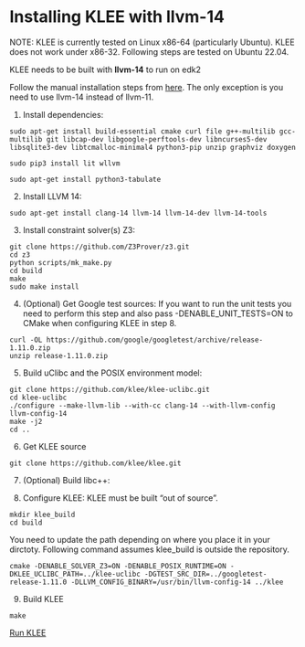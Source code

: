# Installing KLEE with llvm-14 

NOTE: KLEE is currently tested on Linux x86-64 (particularly Ubuntu). KLEE does not work under x86-32. Following steps are tested on Ubuntu 22.04.

KLEE needs to be built with **llvm-14** to run on edk2

Follow the manual installation steps from [here](https://klee.github.io/build-llvm11/). The only exception is you need to use llvm-14 instead of llvm-11. 

1. Install dependencies:

```
sudo apt-get install build-essential cmake curl file g++-multilib gcc-multilib git libcap-dev libgoogle-perftools-dev libncurses5-dev libsqlite3-dev libtcmalloc-minimal4 python3-pip unzip graphviz doxygen

sudo pip3 install lit wllvm

sudo apt-get install python3-tabulate
```

2. Install LLVM 14: 
```
sudo apt-get install clang-14 llvm-14 llvm-14-dev llvm-14-tools
```

3. Install constraint solver(s)
Z3:
```
git clone https://github.com/Z3Prover/z3.git
cd z3
python scripts/mk_make.py
cd build
make
sudo make install
```

4. (Optional) Get Google test sources:
If you want to run the unit tests you need to perform this step and also pass -DENABLE_UNIT_TESTS=ON to CMake when configuring KLEE in step 8.
```
curl -OL https://github.com/google/googletest/archive/release-1.11.0.zip
unzip release-1.11.0.zip
```
5. Build uClibc and the POSIX environment model:
```
git clone https://github.com/klee/klee-uclibc.git
cd klee-uclibc
./configure --make-llvm-lib --with-cc clang-14 --with-llvm-config llvm-config-14
make -j2
cd ..
```

6. Get KLEE source
```
git clone https://github.com/klee/klee.git
```
7. (Optional) Build libc++:

8. Configure KLEE:
KLEE must be built “out of source”. 

```
mkdir klee_build
cd build
```
You need to update the path depending on where you place it in your dirctoty. Following command assumes klee_build is outside the repository. 
```
cmake -DENABLE_SOLVER_Z3=ON -DENABLE_POSIX_RUNTIME=ON -DKLEE_UCLIBC_PATH=../klee-uclibc -DGTEST_SRC_DIR=../googletest-release-1.11.0 -DLLVM_CONFIG_BINARY=/usr/bin/llvm-config-14 ../klee
```
9. Build KLEE
```
make
```

[Run KLEE](RunKLEE.md)